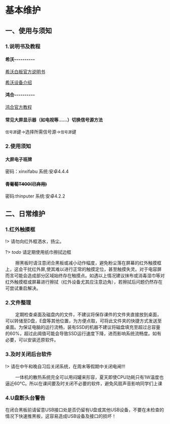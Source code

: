 # 基本维护

## 一、使用与须知

### 1.说明书及教程

#### 希沃----------

[希沃白板官方说明书](https://help.seewo.com/easinote/ZSCpIoCGY7 " :include :type=iframe width=100% height=600px")

[希沃设备介绍](https://www.bilibili.com/read/cv17558350/ ":include :type=iframe width=100% height=700px")

#### 鸿合----------

[鸿合官方教程](https://www.hitecloud.cn/learning " :include :type=iframe width=100% height=700px")

#### 常见大屏显示器（如电视等……）切换信号源方法

`信号源`键→选择所需信号源→`信号源`键

### 2.使用须知

#### 大屏电子班牌

密码：xinxifabu    系统:安卓4.4.4

#### ~~青葡萄T400(已弃用)~~

密码:thinputer   系统:安卓4.2.2

## 二、日常维护

### 1.红外触摸框

!> 请勿向红外框洒水，扬尘。

?>  *_todo_* 请定期使用纸巾擦拭边框

        擦黑板时请注意闭合黑板或减小动作幅度，避免粉尘落在屏幕的红外触摸框上，这会干扰红外屏,使其难以进行正常的触摸定位，甚至触摸失灵。对于电容屏而言可能会造成部分区域始终存在触摸点。如遇以上情况建议抹布或消毒湿巾等对红外触摸框或屏幕进行擦拭（红外设备尤其应注意边角），若擦拭后问题仍然存在可尝试重启解决。

### 2.文件整理

        定期检查桌面及磁盘内的文件，不建议将保存课件的文件夹直接放到桌面，可以转储至D盘，E盘等其他位置，为方便点取，可将此文件夹的快捷方式发送至桌面。为保证电脑的运行流畅，装有SSD的机器不建议将磁盘填充至超过总容量的60%，超过此阈值可能会导致SSD运行速度下降，进而影响系统流畅度。如有必要，可以安装还原软件。

### 3.及时关闭后台软件

!> 请在中午和晚自习后关闭系统，在周末等假期中关闭电闸!!!

        一体机的散热系统完全可以用闷罐来形容，夏天即使CPU功耗只有1W温度也逼近60°C。所以在课间要及时关闭不必要的软件，避免风扇声音影响同学们上课

### 4.U盘断头台警告

在闭合黑板前请留意USB接口处是否仍留有U盘或其他USB设备，不要在未检查的情况下快速推黑板，这容易造成USB设备及接口的损坏！
